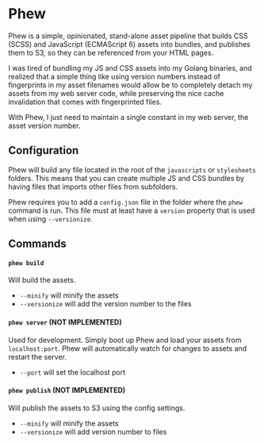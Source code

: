 # Phew

Phew is a simple, opinionated, stand-alone asset pipeline that builds CSS (SCSS) and JavaScript (ECMAScript 6) assets into bundles, and publishes them to S3, so they can be referenced from your HTML pages.

I was tired of bundling my JS and CSS assets into my Golang binaries, and realized that a simple thing like using version numbers instead of fingerprints in my asset filenames would allow be to completely detach my assets from my web server code, while preserving the nice cache invalidation that comes with fingerprinted files. 

With Phew, I just need to maintain a single constant in my web server, the asset version number.

## Configuration

Phew will build any file located in the root of the `javascripts` or `stylesheets` folders. This means that you can create multiple JS and CSS bundles by having files that imports other files from subfolders.

Phew requires you to add a `config.json` file in the folder where the `phew` command is run. This file must at least have a `version` property that is used when using `--versionize`.

## Commands

#### `phew build`

Will build the assets.

- `--minify` will minify the assets
- `--versionize` will add the version number to the files

#### `phew server` (NOT IMPLEMENTED)

Used for development. Simply boot up Phew and load your assets from `localhost:port`. Phew will automatically watch for changes to assets and restart the server.

- `--port` will set the localhost port

#### `phew publish` (NOT IMPLEMENTED)

Will publish the assets to S3 using the config settings.

- `--minify` will minify the assets
- `--versionize` will add version number to files
